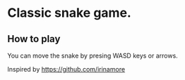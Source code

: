 # Classic snake game.
## How to play
You can move the snake by presing WASD keys or arrows.

Inspired by https://github.com/irinamore
